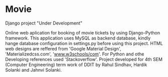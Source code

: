 # Movie
Django project
"Under Development"

Online web aplication for booking of movie tickets by using Django-Python framework.
This application uses MySQL as backend database, kindly hange database configuration in settings.py before using this project.
HTML web designs are reffered from 'Google Material Design', 'Materializedcss.com', 'www.w3schools/com'.
For Python and othe Developing references used 'Stackoverflow'.
Project developed for 4th SEM (Computer Engineering) term work of DDIT by Rahul Sindhav, Hardik Solanki and Jahnvi Solanki.
